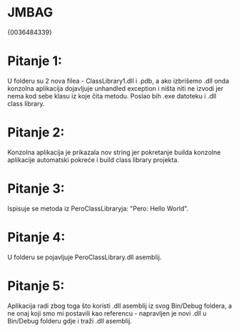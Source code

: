 # JMBAG
{0036484339}

# Pitanje 1:
U folderu su 2 nova filea - ClassLibrary1.dll i .pdb, a ako izbrišemo .dll onda konzolna aplikacija dojavljuje unhandled exception i ništa  niti ne izvodi jer nema kod sebe klasu iz koje čita metodu. Poslao bih .exe datoteku i .dll class library.

# Pitanje 2:
Konzolna aplikacija je prikazala nov string jer pokretanje builda konzolne aplikacije automatski pokreće i build class library projekta.

# Pitanje 3:
Ispisuje se metoda iz PeroClassLibraryja: "Pero: Hello World".

# Pitanje 4:
U folderu se pojavljuje PeroClassLibrary.dll asemblij.

# Pitanje 5:
Aplikacija radi zbog toga što koristi .dll asemblij iz svog Bin/Debug foldera, a ne onaj koji smo mi postavili kao referencu - napravljen je novi .dll u Bin/Debug folderu gdje i traži .dll asemblij.
